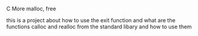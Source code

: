 C More malloc, free

this is a project about how to use the exit function and what
are the functions calloc and realloc from the standard libary 
and how to use them
